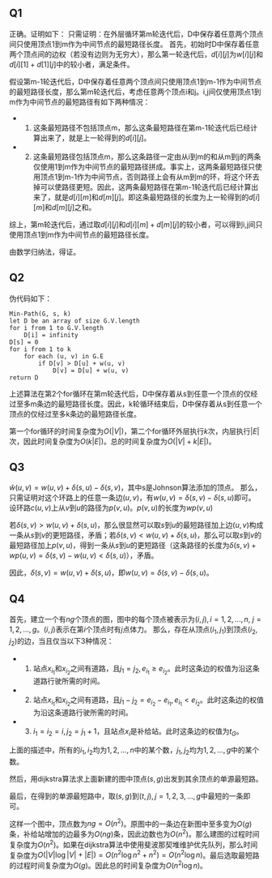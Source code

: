 ## Q1
正确。证明如下：
只需证明：在外层循环第m轮迭代后，D中保存着任意两个顶点间只使用顶点1到m作为中间节点的最短路径长度。
首先，初始时D中保存着任意两个顶点间的边权（若没有边则为无穷大），那么第一轮迭代后，$d[i][j]$为$w[i][j]$和$d[i][1]+d[1][j]$中的较小者，满足条件。

假设第m-1轮迭代后，D中保存着任意两个顶点间只使用顶点1到m-1作为中间节点的最短路径长度，那么第m轮迭代后，考虑任意两个顶点i和j。i,j间仅使用顶点1到m作为中间节点的最短路径有如下两种情况：
- 1. 这条最短路径不包括顶点m，那么这条最短路径在第m-1轮迭代后已经计算出来了，就是上一轮得到的$d[i][j]$。
- 2. 这条最短路径包括顶点m，那么这条路径一定由从i到m的和从m到j的两条仅使用1到m作为中间节点的最短路径拼成。事实上，这两条最短路径只使用顶点1到m-1作为中间节点，否则路径上会有从m到m的环，将这个环去掉可以使路径更短。因此，这两条最短路径在第m-1轮迭代后已经计算出来了，就是$d[i][m]$和$d[m][j]$。即这条最短路径的长度为上一轮得到的$d[i][m]$和$d[m][j]$之和。

综上，第m轮迭代后，通过取$d[i][j]$和$d[i][m]+d[m][j]$的较小者，可以得到i,j间只使用顶点1到m作为中间节点的最短路径长度。

由数学归纳法，得证。

## Q2
伪代码如下：
```
Min-Path(G, s, k)
let D be an array of size G.V.length
for i from 1 to G.V.length
    D[i] = infinity
D[s] = 0
for i from 1 to k
    for each (u, v) in G.E
        if D[v] > D[u] + w(u, v)
            D[v] = D[u] + w(u, v)
return D
```
上述算法在第2个for循环在第m轮迭代后，D中保存着从s到任意一个顶点的仅经过至多m条边的最短路径长度。因此，k轮循环结束后，D中保存着从s到任意一个顶点的仅经过至多k条边的最短路径长度。

第一个for循环的时间复杂度为$O(|V|)$，第二个for循环外层执行$k$次，内层执行$|E|$次，因此时间复杂度为$O(k|E|)$。总的时间复杂度为$O(|V|+k|E|)$。

## Q3
$\hat{w}(u, v) = w(u, v) + \delta(s, u) - \delta(s, v)$，其中s是Johnson算法添加的顶点。
那么，只需证明对这个环路上的任意一条边$(u, v)$，有$w(u, v) = \delta(s, v) - \delta(s, u)$即可。
设环路$c(u, v)$上从$v$到$u$的路径为$p(v, u)$。$p(v, u)$的长度为$wp(v, u)$

若$\delta(s, v) > w(u, v) + \delta(s, u)$，那么很显然可以取$s$到$u$的最短路径加上边$(u, v)$构成一条从$s$到$v$的更短路径，矛盾；若$\delta(s, v) < w(u, v) + \delta(s, u)$，那么可以取$s$到$v$的最短路径加上$p(v, u)$，得到一条从$s$到$u$的更短路径（这条路径的长度为$\delta(s, v) + wp(u, v) = \delta(s, v) - w(u, v) < \delta(s, u)$），矛盾。

因此，$\delta(s, v) = w(u, v) + \delta(s, u)$，即$w(u, v) = \delta(s, v) - \delta(s, u)$。

## Q4
首先，建立一个有$ng$个顶点的图，图中的每个顶点被表示为$(i, j), i = 1, 2, ..., n,\ j = 1, 2, ..., g$。$(i, j)$表示在第$i$个顶点时有$j$点体力。
那么，存在从顶点$(i_1, j_1)$到顶点$(i_2, j_2)$的边，当且仅当以下3种情况：
- 1. 站点$x_{i_1}$和$x_{i_2}$之间有道路，且$j_1 = j_2, e_{i_1} \ge e_{i_2}$。此时这条边的权值为沿这条道路行驶所需的时间。
- 2. 站点$x_{i_1}$和$x_{i_2}$之间有道路，且$j_1 - j_2 = e_{i_2} - e_{i_1}, e_{i_1} < e_{i_2}$。此时这条边的权值为沿这条道路行驶所需的时间。
- 3. $i_1 = i_2 = i, j_2 = j_1 + 1$，且站点$x_i$是补给站。此时这条边的权值为$t_G$。

上面的描述中，所有的$i_1, i_2$均为$1, 2, ..., n$中的某个数，$j_1, j_2$均为$1, 2, ..., g$中的某个数。

然后，用dijkstra算法求上面新建的图中顶点$(s, g)$出发到其余顶点的单源最短路。

最后，在得到的单源最短路中，取$(s, g)$到$(t, j), j = 1, 2, 3, ..., g$中最短的一条即可。

这样一个图中，顶点数为$ng = O(n^2)$。原图中的一条边在新图中至多变为$O(g)$条，补给站增加的边最多为$O(ng)$条，因此边数也为$O(n^2)$。那么建图的过程时间复杂度为$O(n^2)$。如果在dijkstra算法中使用斐波那契堆维护优先队列，那么时间复杂度为$O(|V|\log |V| + |E|) = O(n^2\log n^2 + n^2) = O(n^2\log n)$。最后选取最短路的过程时间复杂度为$O(g)$。因此总的时间复杂度为$O(n^2\log n)$。